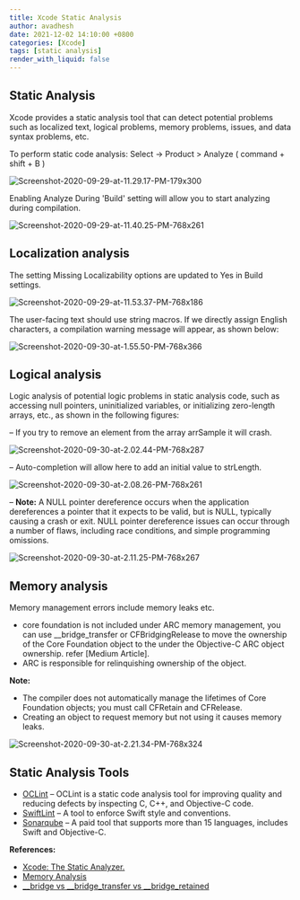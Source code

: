 ```yaml
---
title: Xcode Static Analysis
author: avadhesh
date: 2021-12-02 14:10:00 +0800
categories: [Xcode]
tags: [static analysis]
render_with_liquid: false
---
```


## Static Analysis

Xcode provides a static analysis tool that can detect potential problems such as localized text, logical problems, memory problems, issues, and data syntax problems, etc. 

To perform static code analysis: Select -> Product > Analyze ( command + shift + B )

![Screenshot-2020-09-29-at-11.29.17-PM-179x300](//images.contentful.com/uhmar3aa2ux0/5NgvzGo54uv4rjT9iaYXrQ/78b47206ba023bb17fb57acab6f0b904/Screenshot-2020-09-29-at-11.29.17-PM-179x300.png)

Enabling Analyze During 'Build' setting will allow you to start analyzing during compilation.

![Screenshot-2020-09-29-at-11.40.25-PM-768x261](//images.ctfassets.net/uhmar3aa2ux0/4fJQpVGTNK5oD4eYKyAxuI/34b198af7637a4229a7564094a3e6c7a/Screenshot-2020-09-29-at-11.40.25-PM-768x261.png)

## Localization analysis

The setting Missing Localizability options are updated to Yes in Build settings.

![Screenshot-2020-09-29-at-11.53.37-PM-768x186](//images.contentful.com/uhmar3aa2ux0/4rgycjBOUMBgZFwRMOHScH/feaed7310ec61409cdb2b2f7e2e6d149/Screenshot-2020-09-29-at-11.53.37-PM-768x186.png)

The user-facing text should use string macros. If we directly assign English characters, a compilation warning message will appear, as shown below:

![Screenshot-2020-09-30-at-1.55.50-PM-768x366](//images.contentful.com/uhmar3aa2ux0/46PKwOFb1Q854tlR7mxl5D/f16b5f6079743604b9990f9dd7df3305/Screenshot-2020-09-30-at-1.55.50-PM-768x366.png)

## Logical analysis

Logic analysis of potential logic problems in static analysis code, such as accessing null pointers, uninitialized variables, or initializing zero-length arrays, etc., as shown in the following figures:

– If you try to remove an element from the array arrSample it will crash.

![Screenshot-2020-09-30-at-2.02.44-PM-768x287](//images.contentful.com/uhmar3aa2ux0/1VuF0QcWuLwITUN4cwbg4p/b52c243a4b2920a7a7b48cf76d72acfa/Screenshot-2020-09-30-at-2.02.44-PM-768x287.png)

– Auto-completion will allow here to add an initial value to strLength.

![Screenshot-2020-09-30-at-2.08.26-PM-768x261](//images.contentful.com/uhmar3aa2ux0/3qiXTc3EbfeMESK3etNcwB/38bf94a48de700f2d0ef43bdcc3f62d2/Screenshot-2020-09-30-at-2.08.26-PM-768x261.png)

– __Note:__ A NULL pointer dereference occurs when the application dereferences a pointer that it expects to be valid, but is NULL, typically causing a crash or exit. NULL pointer dereference issues can occur through a number of flaws, including race conditions, and simple programming omissions.

![Screenshot-2020-09-30-at-2.11.25-PM-768x267](//images.contentful.com/uhmar3aa2ux0/rdLoiWFeRUjjFT8grdmaG/c47482a0cd89b4ff4f470ec8f8486f3b/Screenshot-2020-09-30-at-2.11.25-PM-768x267.png)

## Memory analysis

Memory management errors include memory leaks etc.

- core foundation is not included under ARC memory management, you can use __bridge_transfer or CFBridgingRelease to move the ownership of the Core Foundation object to the under the Objective-C ARC object ownership. refer [Medium Article].
- ARC is responsible for relinquishing ownership of the object.

__Note:__

- The compiler does not automatically manage the lifetimes of Core Foundation objects; you must call CFRetain and CFRelease.
- Creating an object to request memory but not using it causes memory leaks.

![Screenshot-2020-09-30-at-2.21.34-PM-768x324](//images.contentful.com/uhmar3aa2ux0/1swESIyYLBkzHWamuTv1VO/cdc5ea4ab50da1beadef9c86063c707c/Screenshot-2020-09-30-at-2.21.34-PM-768x324.png)

## Static Analysis Tools

- [OCLint](https://github.com/oclint/oclint) – OCLint is a static code analysis tool for improving quality and reducing defects by inspecting C, C++, and Objective-C code.
- [SwiftLint](https://github.com/realm/SwiftLint) – A tool to enforce Swift style and conventions.
- [Sonarqube](https://www.sonarqube.org/) – A paid tool that supports more than 15 languages, includes Swift and Objective-C.

__References:__

- [Xcode: The Static Analyzer.](https://developer.apple.com/library/archive/documentation/DeveloperTools/Conceptual/debugging_with_xcode/chapters/static_analyzer.html#:~:text=To%20perform%20static%20code%20analysis,such%20as%20leaking%20allocated%20memory)
- [Memory Analysis](https://developer.apple.com/library/archive/releasenotes/ObjectiveC/RN-TransitioningToARC/Introduction/Introduction.html#//apple_ref/doc/uid/TP40011226-CH1-SW1)
- [__bridge vs __bridge_transfer vs __bridge_retained](https://medium.com/@notestomyself/bridge-vs-bridge-transfer-vs-bridge-retained-f84e6b6406d1)
